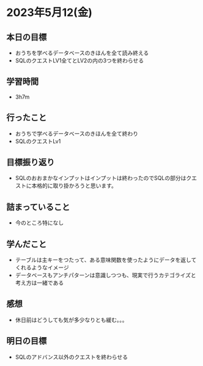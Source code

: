 # 2023年5月12(金)

## 本日の目標
- おうちを学べるデータベースのきほんを全て読み終える
- SQLのクエストLV1全てとLV2の内の3つを終わらせる

## 学習時間
- 3h7m

## 行ったこと
- おうちで学べるデータベースのきほんを全て終わり
- SQLのクエストLv1
   
## 目標振り返り
- SQLのおおまかなインプットはインプットは終わったのでSQLの部分はクエストに本格的に取り掛かろうと思います。

## 詰まっていること
- 今のところ特になし

## 学んだこと
- テーブルは主キーをつたって、ある意味関数を使ったようにデータを返してくれるようなイメージ
- データベースもアンチパターンは意識しつつも、現実で行うカテゴライズと考え方は一緒である

## 感想
- 休日前はどうしても気が多少なりとも緩む。。。

## 明日の目標
- SQLのアドバンス以外のクエストを終わらせる